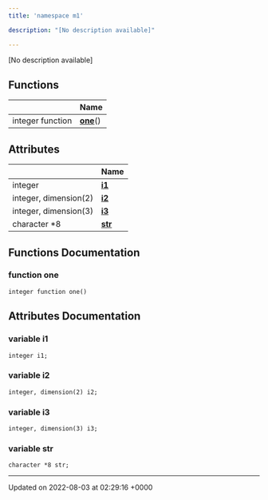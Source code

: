 ```yaml
---
title: 'namespace m1'

description: "[No description available]"

---
```







[No description available]

## Functions

|                | Name           |
| -------------- | -------------- |
| integer function | **[one](/documentation/code/darkbit_development/namespaces/namespacem1/#function-one)**() |

## Attributes

|                | Name           |
| -------------- | -------------- |
| integer | **[i1](/documentation/code/darkbit_development/namespaces/namespacem1/#variable-i1)**  |
| integer, dimension(2) | **[i2](/documentation/code/darkbit_development/namespaces/namespacem1/#variable-i2)**  |
| integer, dimension(3) | **[i3](/documentation/code/darkbit_development/namespaces/namespacem1/#variable-i3)**  |
| character *8 | **[str](/documentation/code/darkbit_development/namespaces/namespacem1/#variable-str)**  |


## Functions Documentation

### function one

```
integer function one()
```



## Attributes Documentation

### variable i1

```
integer i1;
```


### variable i2

```
integer, dimension(2) i2;
```


### variable i3

```
integer, dimension(3) i3;
```


### variable str

```
character *8 str;
```





-------------------------------

Updated on 2022-08-03 at 02:29:16 +0000